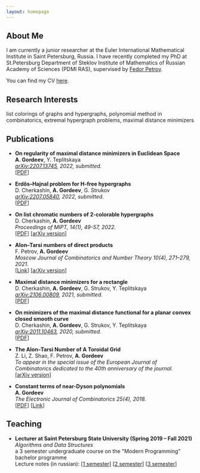 ```yaml
---
layout: homepage
---
```


## About Me

I am currently a junior researcher at the Euler International Mathematical Institute in Saint Petersburg, Russia. I have recently completed my PhD at St.Petersburg Department of Steklov Institute of Mathematics of Russian Academy of Sciences (PDMI RAS), supervised by [Fedor Petrov](https://math-cs.spbu.ru/en/people/petrov-f-v/).

You can find my CV [here](http://localhost:4000/pdf/CV.pdf).

## Research Interests

list colorings of graphs and hypergraphs, polynomial method in combinatorics, extremal hypergraph problems, maximal distance minimizers

<!---
## News

- **[Feb. 2020]** Our paper about incremental learning is accepted to CVPR 2020.
- **[Feb. 2020]** We will host the ACM Multimedia Asia 2020 conference in Singapore!
- **[Sept. 2019]** Our paper about few-shot learning is accepted to NeurIPS 2019.
- **[Mar. 2019]** Our paper about few-shot learning is accepted to CVPR 2019.
--->

## Publications

- **On regularity of maximal distance minimizers in Euclidean Space**
  <br>
  **A. Gordeev**, Y. Teplitskaya
  <br>
  *[arXiv:2207.13745](https://arxiv.org/abs/2207.13745), 2022, submitted.*
  <br>
  [[PDF](https://arxiv.org/pdf/2207.13745.pdf)]

- **Erdős–Hajnal problem for H-free hypergraphs**
  <br>
  D. Cherkashin, **A. Gordeev**, G. Strukov
  <br>
  *[arXiv:2207.05840](https://arxiv.org/abs/2207.05840), 2022, submitted.*
  <br>
  [[PDF](https://arxiv.org/pdf/2207.05840.pdf)]


- **On list chromatic numbers of 2-colorable hypergraphs**
  <br>
  D. Cherkashin, **A. Gordeev**
  <br>
  *Proceedings of MIPT, 14(1), 49-57, 2022.*
  <br>
  [[PDF](https://mipt.ru/upload/medialibrary/745/05.pdf)] [[arXiv version](https://arxiv.org/abs/2102.02746)]

- **Alon–Tarsi numbers of direct products**
  <br>
  F. Petrov, **A. Gordeev**
  <br>
  *Moscow Journal of Combinatorics and Number Theory 10(4), 271–279, 2021.*
  <br>
  [[Link](https://doi.org/10.2140/moscow.2021.10.271)] [[arXiv version](https://arxiv.org/abs/2007.07140)]
  
- **Maximal distance minimizers for a rectangle**
  <br>
  D. Cherkashin, **A. Gordeev**, G. Strukov, Y. Teplitskaya
  <br>
  *[arXiv:2106.00809](https://arxiv.org/abs/2106.00809), 2021, submitted.*
  <br>
  [[PDF](https://arxiv.org/pdf/2106.00809.pdf)]

- **On minimizers of the maximal distance functional for a planar convex closed smooth curve**
  <br>
  D. Cherkashin, **A. Gordeev**, G. Strukov, Y. Teplitskaya
  <br>
  *[arXiv:2011.10463](https://arxiv.org/abs/2011.10463), 2020, submitted.*
  <br>
  [[PDF](https://arxiv.org/pdf/2011.10463.pdf)]

- **The Alon–Tarsi Number of A Toroidal Grid**
  <br>
  Z. Li, Z. Shao, F. Petrov, **A. Gordeev**
  <br>
  *To appear in the special issue of the European Journal of Combinatorics dedicated to the 40th anniversary of the journal.*
  <br>
  [[arXiv version](https://arxiv.org/abs/1912.12466)]

- **Constant terms of near-Dyson polynomials**
  <br>
  **A. Gordeev**
  <br>
  *The Electronic Journal of Combinatorics 25(4), 2018.*
  <br>
  [[PDF](https://www.combinatorics.org/ojs/index.php/eljc/article/view/v25i4p11/pdf)] [[Link](https://doi.org/10.37236/7087)]


## Teaching

- **Lecturer at Saint Petersburg State University (Spring 2019 – Fall 2021)**
  <br>
  *Algorithms and Data Structures*
  <br>
  a 3 semester undergraduate course on the "Modern Programming" bachelor programme
  <br>
  Lecture notes (in russian):
  [[1 semester](http://localhost:4000/pdf/Algorithms_I.pdf)]
  [[2 semester](http://localhost:4000/pdf/Algorithms_II.pdf)]
  [[3 semester](http://localhost:4000/pdf/Algorithms_III.pdf)]


<!---
## Services

- Conference Reviewers: NeurIPS 2020, CVPR 2020.
- Journal Reviewers: T-PAMI, IJCV.
--->